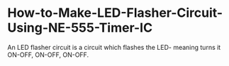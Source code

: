 # How-to-Make-LED-Flasher-Circuit-Using-NE-555-Timer-IC
An LED flasher circuit is a circuit which flashes the LED- meaning turns it ON-OFF, ON-OFF, ON-OFF. 
